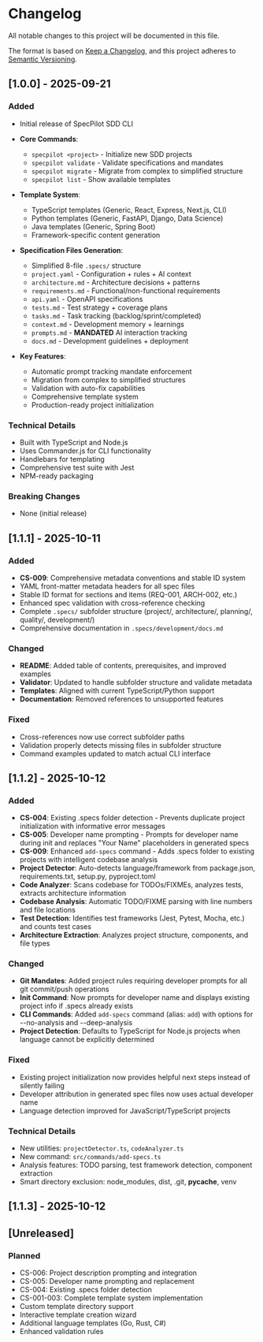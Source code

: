 # Changelog

All notable changes to this project will be documented in this file.

The format is based on [Keep a Changelog](https://keepachangelog.com/en/1.0.0/),
and this project adheres to [Semantic Versioning](https://semver.org/spec/v2.0.0.html).

## [1.0.0] - 2025-09-21

### Added

- Initial release of SpecPilot SDD CLI
- **Core Commands**:
  - `specpilot <project>` - Initialize new SDD projects
  - `specpilot validate` - Validate specifications and mandates
  - `specpilot migrate` - Migrate from complex to simplified structure
  - `specpilot list` - Show available templates
- **Template System**:

  - TypeScript templates (Generic, React, Express, Next.js, CLI)
  - Python templates (Generic, FastAPI, Django, Data Science)
  - Java templates (Generic, Spring Boot)
  - Framework-specific content generation

- **Specification Files Generation**:

  - Simplified 8-file `.specs/` structure
  - `project.yaml` - Configuration + rules + AI context
  - `architecture.md` - Architecture decisions + patterns
  - `requirements.md` - Functional/non-functional requirements
  - `api.yaml` - OpenAPI specifications
  - `tests.md` - Test strategy + coverage plans
  - `tasks.md` - Task tracking (backlog/sprint/completed)
  - `context.md` - Development memory + learnings
  - `prompts.md` - **MANDATED** AI interaction tracking
  - `docs.md` - Development guidelines + deployment

- **Key Features**:
  - Automatic prompt tracking mandate enforcement
  - Migration from complex to simplified structures
  - Validation with auto-fix capabilities
  - Comprehensive template system
  - Production-ready project initialization

### Technical Details

- Built with TypeScript and Node.js
- Uses Commander.js for CLI functionality
- Handlebars for templating
- Comprehensive test suite with Jest
- NPM-ready packaging

### Breaking Changes

- None (initial release)

## [1.1.1] - 2025-10-11

### Added

- **CS-009**: Comprehensive metadata conventions and stable ID system
- YAML front-matter metadata headers for all spec files
- Stable ID format for sections and items (REQ-001, ARCH-002, etc.)
- Enhanced spec validation with cross-reference checking
- Complete `.specs/` subfolder structure (project/, architecture/, planning/, quality/, development/)
- Comprehensive documentation in `.specs/development/docs.md`

### Changed

- **README**: Added table of contents, prerequisites, and improved examples
- **Validator**: Updated to handle subfolder structure and validate metadata
- **Templates**: Aligned with current TypeScript/Python support
- **Documentation**: Removed references to unsupported features

### Fixed

- Cross-references now use correct subfolder paths
- Validation properly detects missing files in subfolder structure
- Command examples updated to match actual CLI interface

## [1.1.2] - 2025-10-12

### Added

- **CS-004**: Existing .specs folder detection - Prevents duplicate project initialization with informative error messages
- **CS-005**: Developer name prompting - Prompts for developer name during init and replaces "Your Name" placeholders in generated specs
- **CS-009**: Enhanced `add-specs` command - Adds .specs folder to existing projects with intelligent codebase analysis
- **Project Detector**: Auto-detects language/framework from package.json, requirements.txt, setup.py, pyproject.toml
- **Code Analyzer**: Scans codebase for TODOs/FIXMEs, analyzes tests, extracts architecture information
- **Codebase Analysis**: Automatic TODO/FIXME parsing with line numbers and file locations
- **Test Detection**: Identifies test frameworks (Jest, Pytest, Mocha, etc.) and counts test cases
- **Architecture Extraction**: Analyzes project structure, components, and file types

### Changed

- **Git Mandates**: Added project rules requiring developer prompts for all git commit/push operations
- **Init Command**: Now prompts for developer name and displays existing project info if .specs already exists
- **CLI Commands**: Added `add-specs` command (alias: `add`) with options for --no-analysis and --deep-analysis
- **Project Detection**: Defaults to TypeScript for Node.js projects when language cannot be explicitly determined

### Fixed

- Existing project initialization now provides helpful next steps instead of silently failing
- Developer attribution in generated spec files now uses actual developer name
- Language detection improved for JavaScript/TypeScript projects

### Technical Details

- New utilities: `projectDetector.ts`, `codeAnalyzer.ts`
- New command: `src/commands/add-specs.ts`
- Analysis features: TODO parsing, test framework detection, component extraction
- Smart directory exclusion: node_modules, dist, .git, **pycache**, venv

## [1.1.3] - 2025-10-12

## [Unreleased]

### Planned

- CS-006: Project description prompting and integration
- CS-005: Developer name prompting and replacement
- CS-004: Existing .specs folder detection
- CS-001-003: Complete template system implementation
- Custom template directory support
- Interactive template creation wizard
- Additional language templates (Go, Rust, C#)
- Enhanced validation rules
